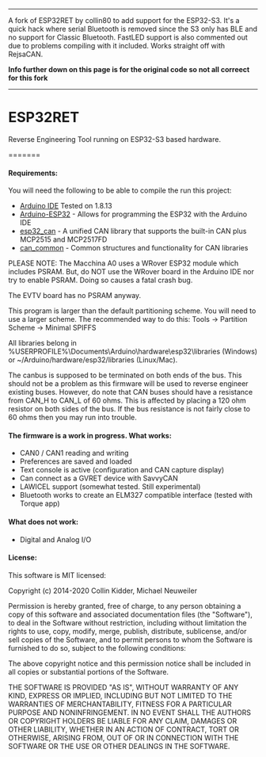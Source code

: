 ------------------------------  
  
A fork of ESP32RET by collin80 to add support for the ESP32-S3. It's a quick hack where serial Bluetooth is removed since the S3 only has BLE and no support for Classic Bluetooth. FastLED support is also commented out due to problems compiling with it included. Works straight off with RejsaCAN.

**Info further down on this page is for the original code so not all correect for this fork**

------------------------------
  
  
ESP32RET
=======

Reverse Engineering Tool running on ESP32-S3 based hardware.

=======

#### Requirements:

You will need the following to be able to compile the run this project:

- [Arduino IDE](https://www.arduino.cc/en/Main/Software) Tested on 1.8.13
- [Arduino-ESP32](https://github.com/espressif/arduino-esp32) - Allows for programming the ESP32 with the Arduino IDE
- [esp32_can](https://github.com/collin80/esp32_can) - A unified CAN library that supports the built-in CAN plus MCP2515 and MCP2517FD
- [can_common](https://github.com/collin80/can_common) - Common structures and functionality for CAN libraries

PLEASE NOTE: The Macchina A0 uses a WRover ESP32 module which includes PSRAM. But, do NOT use the WRover
board in the Arduino IDE nor try to enable PSRAM. Doing so causes a fatal crash bug.

The EVTV board has no PSRAM anyway.

This program is larger than the default partitioning scheme. You will need to use
a larger scheme. The recommended way to do this: Tools -> Partition Scheme -> Minimal SPIFFS

All libraries belong in %USERPROFILE%\Documents\Arduino\hardware\esp32\libraries (Windows) or ~/Arduino/hardware/esp32/libraries (Linux/Mac).

The canbus is supposed to be terminated on both ends of the bus. This should not be a problem as this firmware will be used to reverse engineer existing buses. However, do note that CAN buses should have a resistance from CAN_H to CAN_L of 60 ohms. This is affected by placing a 120 ohm resistor on both sides of the bus. If the bus resistance is not fairly close to 60 ohms then you may run into trouble.  

#### The firmware is a work in progress. What works:
- CAN0 / CAN1 reading and writing
- Preferences are saved and loaded
- Text console is active (configuration and CAN capture display)
- Can connect as a GVRET device with SavvyCAN
- LAWICEL support (somewhat tested. Still experimental)
- Bluetooth works to create an ELM327 compatible interface (tested with Torque app)

#### What does not work:
- Digital and Analog I/O

#### License:

This software is MIT licensed:

Copyright (c) 2014-2020 Collin Kidder, Michael Neuweiler

Permission is hereby granted, free of charge, to any person obtaining
a copy of this software and associated documentation files (the
"Software"), to deal in the Software without restriction, including
without limitation the rights to use, copy, modify, merge, publish,
distribute, sublicense, and/or sell copies of the Software, and to
permit persons to whom the Software is furnished to do so, subject to
the following conditions:

The above copyright notice and this permission notice shall be included
in all copies or substantial portions of the Software.

THE SOFTWARE IS PROVIDED "AS IS", WITHOUT WARRANTY OF ANY KIND,
EXPRESS OR IMPLIED, INCLUDING BUT NOT LIMITED TO THE WARRANTIES OF
MERCHANTABILITY, FITNESS FOR A PARTICULAR PURPOSE AND NONINFRINGEMENT.
IN NO EVENT SHALL THE AUTHORS OR COPYRIGHT HOLDERS BE LIABLE FOR ANY
CLAIM, DAMAGES OR OTHER LIABILITY, WHETHER IN AN ACTION OF CONTRACT,
TORT OR OTHERWISE, ARISING FROM, OUT OF OR IN CONNECTION WITH THE
SOFTWARE OR THE USE OR OTHER DEALINGS IN THE SOFTWARE.

